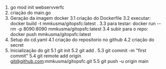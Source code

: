 1. go mod init webservverfc
2. criação do main.go
3. Geração da imagem docker
    3.1 criação do Dockerfile
    3.2 executar: docker build -t mmkusma/gitopsfc:latest .
    3.3 para testar: docker run --rm -p 8090:8090 mmkusma/gitopsfc:latest
    3.4 subir para o repo: docker push mmkusma/gitopsfc:latest
4. Setup do cd.yaml
    4.1 criação do repositorio no github
    4.2 criação do secret
5. Inicialização do git
    5.1 git init
    5.2 git add .
    5.3 git commit -m "first commit"
    5.4 git remote add origin git@github.com:mmkusma/gitopsfc.git
    5.5 git push -u origin main
